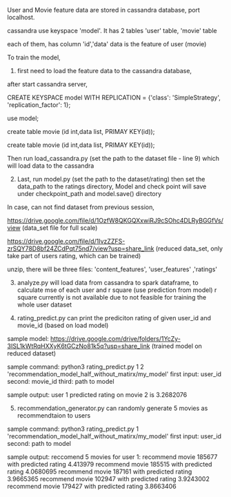 User and Movie feature data are stored in cassandra database, port localhost.

cassandra use keyspace 'model'.  It has 2 tables  'user' table, 'movie' table

each of them, has column  'id','data'   data is the feature of user (movie)

To train the model, 
1.  first need to load the feature data to the cassandra database, 

after start cassandra server, 

CREATE KEYSPACE model WITH REPLICATION = {'class': 'SimpleStrategy', 'replication_factor': 1};

use model;

create table movie (id int,data list<float>, PRIMAY KEY(id));
  
create table movie (id int,data list<float>, PRIMAY KEY(id));

Then run load_cassandra.py  (set the path to the dataset file - line 9) which will load data to the cassandra

2. Last, run model.py        (set the path to the dataset/rating)
then set the data_path to the ratings directory,
Model and check point will save under checkpoint_path and model.save() directory
  
In case, can not find dataset from previous session,
  
https://drive.google.com/file/d/1OzfW8QKGQXxwiRJ9cSOhc4DLRyBGGfVs/view  (data_set file for full scale)
  
https://drive.google.com/file/d/1IvzZZFS-zrSQY78D8bf24ZCdPqt75nd7/view?usp=share_link  (reduced data_set, only take part of users rating, which can be trained)
  
unzip, there will be three files: 'content_features',  'user_features' ,'ratings'
  
3. analyze.py will load data from cassandra to spark dataframe, to calculate mse of each user and r square (use prediction from model)
r square currently is not available due to not feasible for training the whole user dataset

4. rating_predict.py can print the prediciton rating of given user_id and movie_id  (based on load model)

sample model:
https://drive.google.com/drive/folders/1YcZy-3ISL1kWtRqHXXyK6tGCzNo81k5q?usp=share_link      (trained model on reduced dataset)    

sample command:
python3 rating_predict.py 1 2 'recommendation_model_half_without_matirx/my_model'
first input: user_id   second: movie_id    third: path to model
  
sample output:
user 1 predicted rating on movie 2 is 3.2682076

5. recommendation_generator.py can randomly generate 5 movies as recommendtaion to users

sample command:
python3 rating_predict.py 1 'recommendation_model_half_without_matirx/my_model'
first input: user_id   second: path to model

sample output:
reccomend 5 movies for user 1:
recommend movie 185677 with predicted rating 4.413979
recommend movie 185515 with predicted rating 4.0680695
recommend movie 187161 with predicted rating 3.9665365
recommend movie 102947 with predicted rating 3.9243002
recommend movie 179427 with predicted rating 3.8663406

